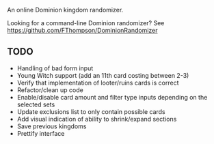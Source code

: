 An online Dominion kingdom randomizer.

Looking for a command-line Dominion randomizer? See https://github.com/FThompson/DominionRandomizer

## TODO ##
* Handling of bad form input
* Young Witch support (add an 11th card costing between 2-3)
* Verify that implementation of looter/ruins cards is correct
* Refactor/clean up code
* Enable/disable card amount and filter type inputs depending on the selected sets
* Update exclusions list to only contain possible cards
* Add visual indication of ability to shrink/expand sections
* Save previous kingdoms
* Prettify interface
